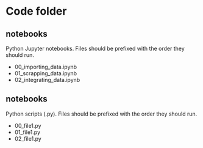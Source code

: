 # Code folder

## notebooks

Python Jupyter notebooks. Files should be prefixed with the order they should run.

- 00_importing_data.ipynb
- 01_scrapping_data.ipynb
- 02_integrating_data.ipynb

## notebooks

Python scripts (.py). Files should be prefixed with the order they should run.

- 00_file1.py
- 01_file1.py
- 02_file1.py
